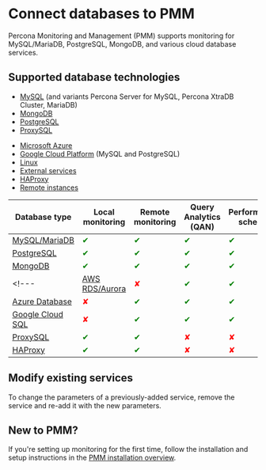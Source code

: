 # Connect databases to PMM
Percona Monitoring and Management (PMM) supports monitoring for MySQL/MariaDB, PostgreSQL, MongoDB, and various cloud database services. 

## Supported database technologies

- [MySQL](mysql/mysql.md) (and variants Percona Server for MySQL, Percona XtraDB Cluster, MariaDB)
- [MongoDB](mongodb.md)
- [PostgreSQL](postgresql.md)
- [ProxySQL](proxysql.md)
<!---- [Amazon RDS](aws.md) --->
- [Microsoft Azure](azure.md)
- [Google Cloud Platform](google.md) (MySQL and PostgreSQL)
- [Linux](linux.md)
- [External services](external.md)
- [HAProxy](haproxy.md)
- [Remote instances](remote.md)

| Database type                                | Local monitoring | Remote monitoring | Query Analytics (QAN) | Performance schema | Backup integration |
|----------------------------------------------|------------------|-------------------|------------------|---------------------|---------------------|
| [MySQL/MariaDB](../connect-database/mysql/mysql.md)     | <span style="color:green">✔</span> | <span style="color:green">✔</span> | <span style="color:green">✔</span> | <span style="color:green">✔</span> | <span style="color:green">✔</span> |
| [PostgreSQL](../connect-database/postgresql.md)          | <span style="color:green">✔</span> | <span style="color:green">✔</span> | <span style="color:green">✔</span> | <span style="color:green">✔</span> | <span style="color:red">✘</span> |
| [MongoDB](../connect-database/mongodb.md)                | <span style="color:green">✔</span> | <span style="color:green">✔</span> | <span style="color:green">✔</span> | <span style="color:green">✔</span> | <span style="color:green">✔</span> |
<!---| [AWS RDS/Aurora](../connect-database/aws.md)             | <span style="color:red">✘</span>  | <span style="color:green">✔</span> | <span style="color:green">✔</span> | <span style="color:green">✔</span> | <span style="color:red">✘</span> |--->
| [Azure Database](../connect-database/azure.md)           | <span style="color:red">✘</span>  | <span style="color:green">✔</span> | <span style="color:green">✔</span> | <span style="color:green">✔</span> | <span style="color:red">✘</span> |
| [Google Cloud SQL](../connect-database/google.md)        | <span style="color:red">✘</span>  | <span style="color:green">✔</span> | <span style="color:green">✔</span> | <span style="color:green">✔</span> | <span style="color:red">✘</span> |
| [ProxySQL](../connect-database/proxysql.md)              | <span style="color:green">✔</span> | <span style="color:green">✔</span> | <span style="color:red">✘</span>  | <span style="color:red">✘</span>  | <span style="color:red">✘</span> |
| [HAProxy](../connect-database/haproxy.md)                | <span style="color:green">✔</span> | <span style="color:green">✔</span> | <span style="color:red">✘</span>  | <span style="color:red">✘</span>  | <span style="color:red">✘</span> |

## Modify existing services

To change the parameters of a previously-added service, remove the service and re-add it with the new parameters.

## New to PMM?
If you're setting up monitoring for the first time, follow the installation and setup instructions in the [PMM installation overview](../../index.md).